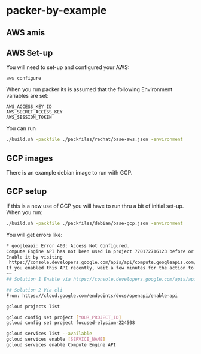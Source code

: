 # packer-by-example

## AWS amis

## AWS Set-up

You will need to set-up and configured your AWS:

```cli
aws configure
```

When you run packer its is assumed that the following Environment variables are set:

```cli
AWS_ACCESS_KEY_ID
AWS_SECRET_ACCESS_KEY
AWS_SESSION_TOKEN
```

You can run

```bash
./build.sh -packfile ./packfiles/redhat/base-aws.json -environment
```

## GCP images

There is an example debian image to run with GCP.

## GCP setup

If this is a new use of GCP you will have to run thru a bit of initial set-up.
When you run:

```bash
./build.sh -packfile ./packfiles/debian/base-gcp.json -environment
```

You will get errors like:

```bash
* googleapi: Error 403: Access Not Configured.
Compute Engine API has not been used in project 770172716123 before or it is disabled.
Enable it by visiting
 https://console.developers.google.com/apis/api/compute.googleapis.com/overview?project=770172716123 then retry.
If you enabled this API recently, wait a few minutes for the action to propagate to our systems and retry, accessNotConfigured
~~
## Solution 1 Enable via https://console.developers.google.com/apis/api/compute.googleapis.com/overview?project=770172716123

## Solution 2 Via cli
From: https://cloud.google.com/endpoints/docs/openapi/enable-api

gcloud projects list

gcloud config set project [YOUR_PROJECT_ID]
gcloud config set project focused-elysium-224508

gcloud services list --available
gcloud services enable [SERVICE_NAME]
gcloud services enable Compute Engine API
```
